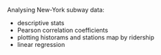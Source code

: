 Analysing New-York subway data:

- descriptive stats
- Pearson correlation coefficients
- plotting historams and stations map by ridership
- linear regression